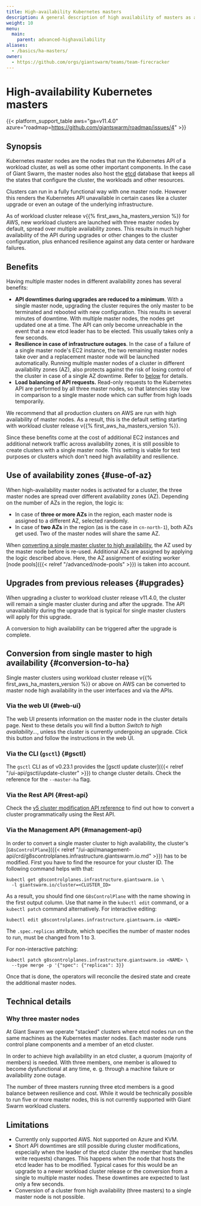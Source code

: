 ```yaml
---
title: High-availability Kubernetes masters
description: A general description of high availability of masters as a concept, it's benefits, and some details you should be aware of.
weight: 10
menu:
  main:
    parent: advanced-highavailability
aliases:
  - /basics/ha-masters/
owner:
  - https://github.com/orgs/giantswarm/teams/team-firecracker
---
```


# High-availability Kubernetes masters

{{< platform_support_table aws="ga=v11.4.0" azure="roadmap=https://github.com/giantswarm/roadmap/issues/4" >}}

## Synopsis

Kubernetes master nodes are the nodes that run the Kubernetes API of a workload cluster,
as well as some other important components. In the case of Giant Swarm, the master nodes
also host the [etcd](https://etcd.io/) database that keeps all the states that configure
the cluster, the workloads and other resources.

Clusters can run in a fully functional way with one master node. However this renders the
Kubernetes API unavailable in certain cases like a cluster upgrade or even an outage of
the underlying infrastructure.

As of workload cluster release v{{% first_aws_ha_masters_version %}} for AWS, new workload clusters are launched with three master nodes by default, spread over multiple availability zones. This results in much higher availability of the API during upgrades or other changes to the cluster configuration, plus enhanced resilience against any data center or hardware failures.

## Benefits

Having multiple master nodes in different availability zones has several benefits:

- **API downtimes during upgrades are reduced to a minimum**. With a single master node,
  upgrading the cluster requires the only master to be terminated and rebooted with new
  configuration. This results in several minutes of downtime. With multiple master nodes,
  the nodes get updated one at a time. The API can only become unreachable in the event
  that a new etcd leader has to be elected. This usually takes only a few seconds.
- **Resilience in case of infrastructure outages**. In the case of a failure of a single
  master node's EC2 instance, the two remaining master nodes take over and a replacement
  master node will be launched automatically. Running multiple master nodes of a cluster
  in different availability zones (AZ), also protects against
  the risk of losing control of the cluster in case of a single AZ downtime. Refer to
  [below](#use-of-az) for details.
- **Load balancing of API requests.** Read-only requests to the Kubernetes API are performed
  by all three master nodes, so that latencies stay low in comparison to a single master
  node which can suffer from high loads temporarily.

We recommend that all production clusters on AWS are run with high
availability of master nodes. As a result, this is the default setting starting with
workload cluster release v{{% first_aws_ha_masters_version %}}.

Since these benefits come at the cost of additional EC2 instances and
additional network traffic across availability zones, it is still possible to
create clusters with a single master node. This setting is viable for test
purposes or clusters which don't need high availability and resilience.

## Use of availability zones {#use-of-az}

When high-availability master nodes is activated for a cluster, the three
master nodes are spread over different availability zones (AZ). Depending on
the number of AZs in the region, the logic is:

- In case of **three or more AZs** in the region, each master node is assigned to a different
  AZ, selected randomly.
- In case of **two AZs** in the region (as is the case in `cn-north-1`), both AZs get used.
  Two of the master nodes will share the same AZ.

When [converting a single master cluster to high availability](#conversion-to-ha),
the AZ used by the master node before is re-used. Additional AZs are assigned
by applying the logic described above. Here, the AZ assignment of existing
worker [node pools]({{< relref "/advanced/node-pools" >}}) is taken into account.

## Upgrades from previous releases {#upgrades}

When upgrading a cluster to workload cluster release v11.4.0, the cluster will remain a single
master cluster during and after the upgrade. The API unavailability during the
upgrade that is typical for single master clusters will apply for this upgrade.

A conversion to high availability can be triggered after the upgrade is
complete.

## Conversion from single master to high availability {#conversion-to-ha}

Single master clusters using workload cluster release v{{% first_aws_ha_masters_version %}} or
above on AWS can be converted to master node high availability in the user
interfaces and via the APIs.

### Via the web UI {#web-ui}

The web UI presents information on the master node in the cluster details page.
Next to these details you will find a button _Switch to high availability…_, unless
the cluster is currently undergoing an upgrade. Click this button and follow
the instructions in the web UI.

### Via the CLI (`gsctl`) {#gsctl}

The `gsctl` CLI as of v0.23.1 provides the
[gsctl update cluster]({{< relref "/ui-api/gsctl/update-cluster" >}}) to change cluster details.
Check the reference for the `--master-ha` flag.

### Via the Rest API {#rest-api}

Check the [v5 cluster modification API reference](/api/#operation/modifyClusterV5)
to find out how to convert a cluster programmatically using the Rest API.

### Via the Management API {#management-api}

In order to convert a single master cluster to high availability, the cluster's
[`G8sControlPlane`]({{< relref "/ui-api/management-api/crd/g8scontrolplanes.infrastructure.giantswarm.io.md" >}})
has to be modified. First you have to find the resource for your cluster ID. The
following command helps with that:

```nohighlight
kubectl get g8scontrolplanes.infrastructure.giantswarm.io \
  -l giantswarm.io/cluster=<CLUSTER_ID>
```

As a result, you should find one `G8sControlPlane` with the name showing in the
first output column. Use that name in the `kubectl edit` command, or a
`kubectl patch` command alternatively. For interactive editing:

```nohighlight
kubectl edit g8scontrolplanes.infrastructure.giantswarm.io <NAME>
```

The `.spec.replicas` attribute, which specifies the number of master nodes to
run, must be changed from 1 to 3.

For non-interactive patching:

```nohighlight
kubectl patch g8scontrolplanes.infrastructure.giantswarm.io <NAME> \
  --type merge -p '{"spec": {"replicas": 3}}
```

Once that is done, the operators will reconcile the desired state and create the
additional master nodes.

## Technical details

### Why three master nodes

At Giant Swarm we operate "stacked" clusters where etcd nodes run on the same machines
as the Kubernetes master nodes. Each master node runs control plane components and a member of
an etcd cluster.

In order to achieve high availability in an etcd cluster, a quorum (majority of members) is
needed. With three members, one member is allowed to become dysfunctional at any time, e. g.
through a machine failure or availability zone outage.

The number of three masters running three etcd members is a good balance between resilience
and cost. While it would be technically possible to run five or more master nodes, this
is not currently supported with Giant Swarm workload clusters.

## Limitations

- Currently only supported AWS. Not supported on Azure and KVM.
- Short API downtimes are still possible during cluster modifications, especially when the leader of the
  etcd cluster (the member that handles write requests) changes. This happens when the node that
  hosts the etcd leader has to be modified. Typical cases for this would be an upgrade to a newer
  workload cluster release or the conversion from a single to multiple master nodes. These downtimes are expected to
  last only a few seconds.
- Conversion of a cluster from high availability (three masters) to a single master node is not
  possible.
